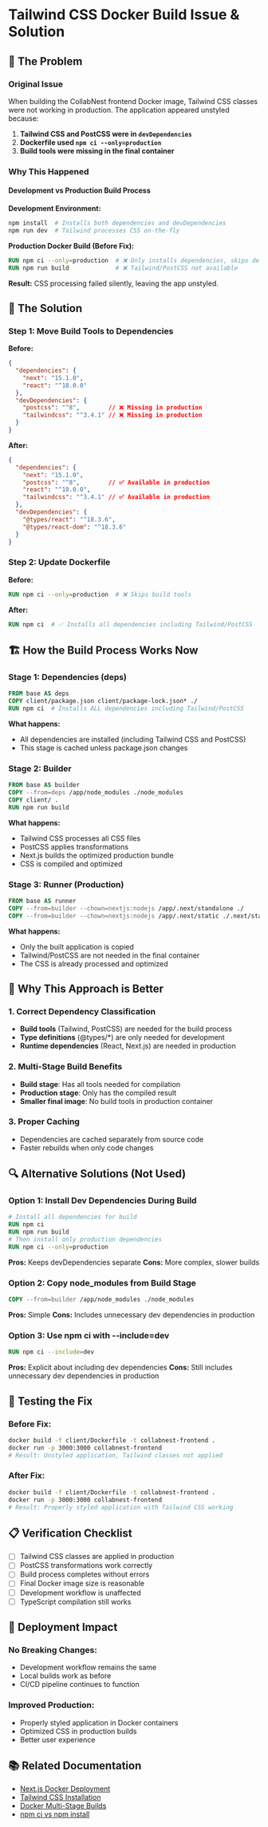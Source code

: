 # Tailwind CSS Docker Build Issue & Solution

## 🚨 The Problem

### **Original Issue**
When building the CollabNest frontend Docker image, Tailwind CSS classes were not working in production. The application appeared unstyled because:

1. **Tailwind CSS and PostCSS were in `devDependencies`**
2. **Dockerfile used `npm ci --only=production`**
3. **Build tools were missing in the final container**

### **Why This Happened**

#### **Development vs Production Build Process**

**Development Environment:**
```bash
npm install  # Installs both dependencies and devDependencies
npm run dev  # Tailwind processes CSS on-the-fly
```

**Production Docker Build (Before Fix):**
```dockerfile
RUN npm ci --only=production  # ❌ Only installs dependencies, skips devDependencies
RUN npm run build             # ❌ Tailwind/PostCSS not available
```

**Result:** CSS processing failed silently, leaving the app unstyled.

## 🔧 The Solution

### **Step 1: Move Build Tools to Dependencies**

**Before:**
```json
{
  "dependencies": {
    "next": "15.1.0",
    "react": "^18.0.0"
  },
  "devDependencies": {
    "postcss": "^8",        // ❌ Missing in production
    "tailwindcss": "^3.4.1" // ❌ Missing in production
  }
}
```

**After:**
```json
{
  "dependencies": {
    "next": "15.1.0",
    "postcss": "^8",        // ✅ Available in production
    "react": "^18.0.0",
    "tailwindcss": "^3.4.1" // ✅ Available in production
  },
  "devDependencies": {
    "@types/react": "^18.3.6",
    "@types/react-dom": "^18.3.6"
  }
}
```

### **Step 2: Update Dockerfile**

**Before:**
```dockerfile
RUN npm ci --only=production  # ❌ Skips build tools
```

**After:**
```dockerfile
RUN npm ci  # ✅ Installs all dependencies including Tailwind/PostCSS
```

## 🏗️ How the Build Process Works Now

### **Stage 1: Dependencies (deps)**
```dockerfile
FROM base AS deps
COPY client/package.json client/package-lock.json* ./
RUN npm ci  # Installs ALL dependencies including Tailwind/PostCSS
```

**What happens:**
- All dependencies are installed (including Tailwind CSS and PostCSS)
- This stage is cached unless package.json changes

### **Stage 2: Builder**
```dockerfile
FROM base AS builder
COPY --from=deps /app/node_modules ./node_modules
COPY client/ .
RUN npm run build
```

**What happens:**
- Tailwind CSS processes all CSS files
- PostCSS applies transformations
- Next.js builds the optimized production bundle
- CSS is compiled and optimized

### **Stage 3: Runner (Production)**
```dockerfile
FROM base AS runner
COPY --from=builder --chown=nextjs:nodejs /app/.next/standalone ./
COPY --from=builder --chown=nextjs:nodejs /app/.next/static ./.next/static
```

**What happens:**
- Only the built application is copied
- Tailwind/PostCSS are not needed in the final container
- The CSS is already processed and optimized

## 🎯 Why This Approach is Better

### **1. Correct Dependency Classification**
- **Build tools** (Tailwind, PostCSS) are needed for the build process
- **Type definitions** (@types/*) are only needed for development
- **Runtime dependencies** (React, Next.js) are needed in production

### **2. Multi-Stage Build Benefits**
- **Build stage**: Has all tools needed for compilation
- **Production stage**: Only has the compiled result
- **Smaller final image**: No build tools in production container

### **3. Proper Caching**
- Dependencies are cached separately from source code
- Faster rebuilds when only code changes

## 🔍 Alternative Solutions (Not Used)

### **Option 1: Install Dev Dependencies During Build**
```dockerfile
# Install all dependencies for build
RUN npm ci
RUN npm run build
# Then install only production dependencies
RUN npm ci --only=production
```
**Pros:** Keeps devDependencies separate
**Cons:** More complex, slower builds

### **Option 2: Copy node_modules from Build Stage**
```dockerfile
COPY --from=builder /app/node_modules ./node_modules
```
**Pros:** Simple
**Cons:** Includes unnecessary dev dependencies in production

### **Option 3: Use npm ci with --include=dev**
```dockerfile
RUN npm ci --include=dev
```
**Pros:** Explicit about including dev dependencies
**Cons:** Still includes unnecessary dev dependencies in production

## 🧪 Testing the Fix

### **Before Fix:**
```bash
docker build -f client/Dockerfile -t collabnest-frontend .
docker run -p 3000:3000 collabnest-frontend
# Result: Unstyled application, Tailwind classes not applied
```

### **After Fix:**
```bash
docker build -f client/Dockerfile -t collabnest-frontend .
docker run -p 3000:3000 collabnest-frontend
# Result: Properly styled application with Tailwind CSS working
```

## 📋 Verification Checklist

- [ ] Tailwind CSS classes are applied in production
- [ ] PostCSS transformations work correctly
- [ ] Build process completes without errors
- [ ] Final Docker image size is reasonable
- [ ] Development workflow is unaffected
- [ ] TypeScript compilation still works

## 🚀 Deployment Impact

### **No Breaking Changes:**
- Development workflow remains the same
- Local builds work as before
- CI/CD pipeline continues to function

### **Improved Production:**
- Properly styled application in Docker containers
- Optimized CSS in production builds
- Better user experience

## 📚 Related Documentation

- [Next.js Docker Deployment](https://nextjs.org/docs/deployment#docker-image)
- [Tailwind CSS Installation](https://tailwindcss.com/docs/installation)
- [Docker Multi-Stage Builds](https://docs.docker.com/develop/dev-best-practices/multistage-build/)
- [npm ci vs npm install](https://docs.npmjs.com/cli/v8/commands/npm-ci) 